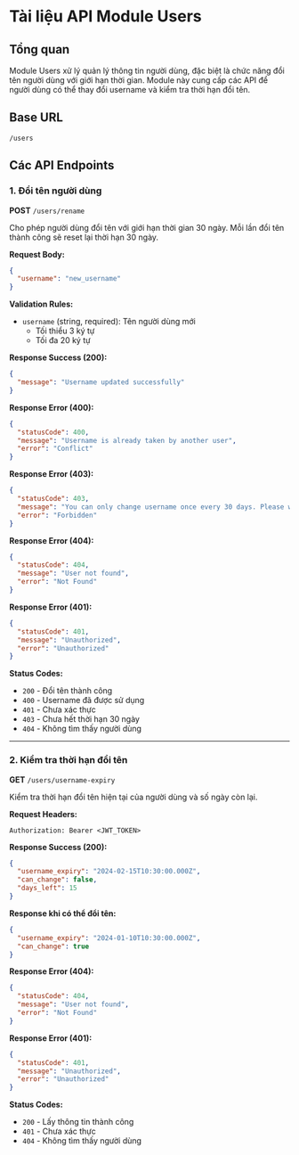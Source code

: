 # Tài liệu API Module Users

## Tổng quan
Module Users xử lý quản lý thông tin người dùng, đặc biệt là chức năng đổi tên người dùng với giới hạn thời gian. Module này cung cấp các API để người dùng có thể thay đổi username và kiểm tra thời hạn đổi tên.


## Base URL
```
/users
```

## Các API Endpoints

### 1. Đổi tên người dùng
**POST** `/users/rename`

Cho phép người dùng đổi tên với giới hạn thời gian 30 ngày. Mỗi lần đổi tên thành công sẽ reset lại thời hạn 30 ngày.

**Request Body:**
```json
{
  "username": "new_username"
}
```

**Validation Rules:**
- `username` (string, required): Tên người dùng mới
  - Tối thiểu 3 ký tự
  - Tối đa 20 ký tự

**Response Success (200):**
```json
{
  "message": "Username updated successfully"
}
```

**Response Error (400):**
```json
{
  "statusCode": 400,
  "message": "Username is already taken by another user",
  "error": "Conflict"
}
```

**Response Error (403):**
```json
{
  "statusCode": 403,
  "message": "You can only change username once every 30 days. Please wait 15 more days.",
  "error": "Forbidden"
}
```

**Response Error (404):**
```json
{
  "statusCode": 404,
  "message": "User not found",
  "error": "Not Found"
}
```

**Response Error (401):**
```json
{
  "statusCode": 401,
  "message": "Unauthorized",
  "error": "Unauthorized"
}
```

**Status Codes:**
- `200` - Đổi tên thành công
- `400` - Username đã được sử dụng
- `401` - Chưa xác thực
- `403` - Chưa hết thời hạn 30 ngày
- `404` - Không tìm thấy người dùng

---

### 2. Kiểm tra thời hạn đổi tên
**GET** `/users/username-expiry`

Kiểm tra thời hạn đổi tên hiện tại của người dùng và số ngày còn lại.

**Request Headers:**
```http
Authorization: Bearer <JWT_TOKEN>
```

**Response Success (200):**
```json
{
  "username_expiry": "2024-02-15T10:30:00.000Z",
  "can_change": false,
  "days_left": 15
}
```

**Response khi có thể đổi tên:**
```json
{
  "username_expiry": "2024-01-10T10:30:00.000Z",
  "can_change": true
}
```

**Response Error (404):**
```json
{
  "statusCode": 404,
  "message": "User not found",
  "error": "Not Found"
}
```

**Response Error (401):**
```json
{
  "statusCode": 401,
  "message": "Unauthorized",
  "error": "Unauthorized"
}
```


**Status Codes:**
- `200` - Lấy thông tin thành công
- `401` - Chưa xác thực
- `404` - Không tìm thấy người dùng


